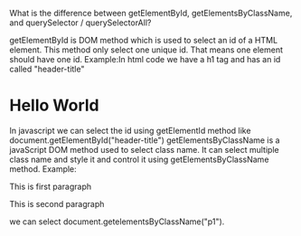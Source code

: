 <!-- question-1 -->

What is the difference between getElementById, getElementsByClassName, and querySelector / querySelectorAll?

<!-- 1.getElementbyId -->
 getElementById is DOM method which is used to select an id of a HTML element.
This method only select one unique id. That means one element should have one id.
Example:In html code we have a h1 tag and has an id called "header-title"
<h1 id="header-title">Hello World</h1>
In javascript we can select the id using getElementId method like document.getElementById("header-title")
<!-- 2.getElementsByClassName:  -->
getElementsByClassName is a javaScript DOM method used to select class name. It can select multiple class name and style it and control it using getElementsByClassName method.
Example: <p class="p-1">This is  first paragraph</p> <p class="p-1">This is second paragraph</p>
we can select document.getelementsByClassName("p1").
